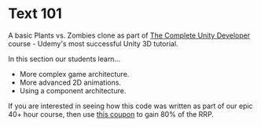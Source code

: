# Text 101
A basic Plants vs. Zombies clone as part of [The Complete Unity Developer](https://www.udemy.com/unitycourse/?couponCode=GitHubDiscount) course - Udemy's most successful Unity 3D tutorial.

In this section our students learn...

+ More complex game architecture.
+ More advanced 2D animations.
+ Using a component architecture.

If you are interested in seeing how this code was written as part of our epic 40+ hour course, then use [this coupon](https://www.udemy.com/unitycourse/?couponCode=GitHubSpecial) to gain 80% of the RRP.
